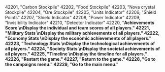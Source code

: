 ﻿42201, "Carbon Stockpile"
42202, "Food Stockpile"
42203, "Nova crystal Stockpile"
42204, "Ore Stockpile"
42205, "Units Indicator"
42206, "Shield Points"
42207, "Shield Indicator"
42208, "Power Indicator"
42209, "Invisibility Indicator"
42210, "Detector Indicator"
42220, "<b>Achievements Score <b> \nDisplay the individual and team scores of all players."
42221, "<b>Military Stats<b> \nDisplay the military achievements of all players."
42222, "<b>Economy Stats<b> \nDisplay the economic achievements of all players."
42223, "<b>Technology Stats<b> \nDisplay the technological achievements of all players."
42224, "<b>Society Stats<b> \nDisplay the societal achievements of all players."
42225, "<b>Timeline<b> \nDisplay the timeline for all players."
42226, "Restart the game."
42227, "Return to the game."
42228, "Go to the campaigns menu."
42229, "Go to the main menu."
